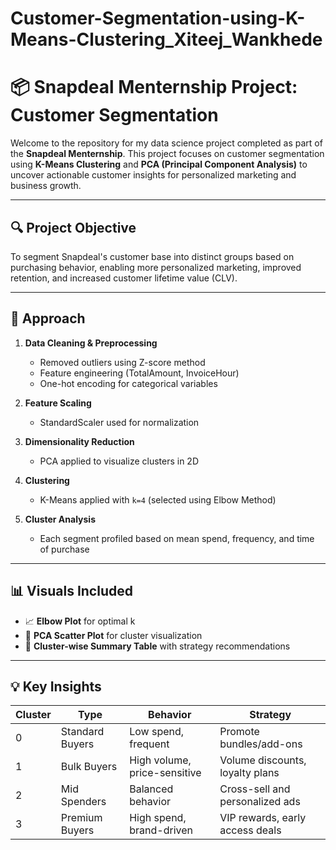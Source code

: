 # Customer-Segmentation-using-K-Means-Clustering_Xiteej_Wankhede
# 📦 Snapdeal Menternship Project: Customer Segmentation

Welcome to the repository for my data science project completed as part of the **Snapdeal Menternship**. This project focuses on customer segmentation using **K-Means Clustering** and **PCA (Principal Component Analysis)** to uncover actionable customer insights for personalized marketing and business growth.

---

## 🔍 Project Objective

To segment Snapdeal's customer base into distinct groups based on purchasing behavior, enabling more personalized marketing, improved retention, and increased customer lifetime value (CLV).

---

## 🧠 Approach

1. **Data Cleaning & Preprocessing**
   - Removed outliers using Z-score method
   - Feature engineering (TotalAmount, InvoiceHour)
   - One-hot encoding for categorical variables

2. **Feature Scaling**
   - StandardScaler used for normalization

3. **Dimensionality Reduction**
   - PCA applied to visualize clusters in 2D

4. **Clustering**
   - K-Means applied with `k=4` (selected using Elbow Method)

5. **Cluster Analysis**
   - Each segment profiled based on mean spend, frequency, and time of purchase

---

## 📊 Visuals Included

- 📈 **Elbow Plot** for optimal k
- 🎯 **PCA Scatter Plot** for cluster visualization
- 🧩 **Cluster-wise Summary Table** with strategy recommendations

---

## 💡 Key Insights

| Cluster | Type             | Behavior                                | Strategy                          |
|---------|------------------|-----------------------------------------|-----------------------------------|
| 0       | Standard Buyers  | Low spend, frequent                     | Promote bundles/add-ons           |
| 1       | Bulk Buyers      | High volume, price-sensitive            | Volume discounts, loyalty plans  |
| 2       | Mid Spenders     | Balanced behavior                       | Cross-sell and personalized ads  |
| 3       | Premium Buyers   | High spend, brand-driven                | VIP rewards, early access deals  |
